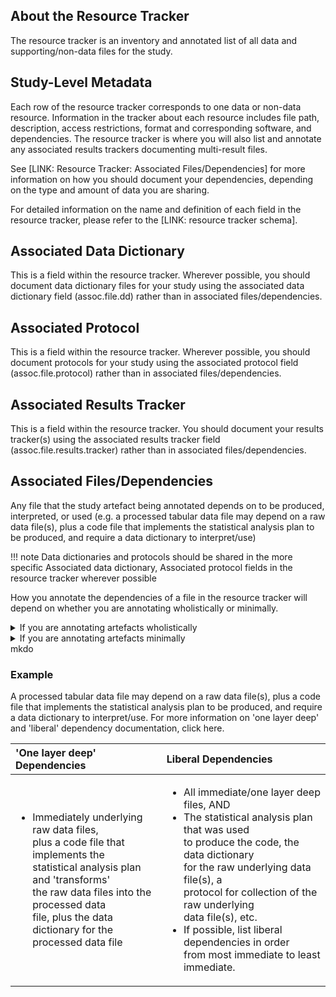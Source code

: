 ## About the Resource Tracker
The resource tracker is an inventory and annotated list of all data and supporting/non-data files for the study. 

## Study-Level Metadata
Each row of the resource tracker corresponds to one data or non-data resource. Information in the tracker about each resource includes file path, description, access restrictions, format and corresponding software, and dependencies. The resource tracker is where you will also list and annotate any associated results trackers documenting multi-result files.

See [LINK: Resource Tracker: Associated Files/Dependencies] for more information on how you should document your dependencies, depending on the type and amount of data you are sharing.

For detailed information on the name and definition of each field in the resource tracker, please refer to the [LINK: resource tracker schema].

## Associated Data Dictionary

This is a field within the resource tracker. Wherever possible, you should document data dictionary files for your study using the associated data dictionary field (assoc.file.dd) rather than in associated files/dependencies.

## Associated Protocol

This is a field within the resource tracker. Wherever possible, you should document protocols for your study using the associated protocol field (assoc.file.protocol) rather than in associated files/dependencies.

## Associated Results Tracker

This is a field within the resource tracker. You should document your results tracker(s) using the associated results tracker field (assoc.file.results.tracker) rather than in associated files/dependencies.

## Associated Files/Dependencies

Any file that the study artefact being annotated depends on to be produced, interpreted, or used (e.g. a processed tabular data file may depend on a raw data file(s), plus a code file that implements the statistical analysis plan to be produced, and require a data dictionary to interpret/use)

!!! note
    Data dictionaries and protocols should be shared in the more specific Associated data dictionary, Associated protocol fields in the resource tracker wherever possible

How you annotate the dependencies of a file in the resource tracker will depend on whether you are annotating wholistically or minimally.

<details>
<summary> If you are annotating artefacts wholistically</summary>
    
   <b> Use the 'one layer deep' approach</b>: list only the immediate dependencies needed to produce/interpret/use the artefact.<br>
   <br>
    <li> List each dependency in the resource tracker in its own row/entry</li>
    <li> For each row, list dependencies of that file one layer deep</li>
    <li> Continue until you are annotating files with no dependencies</li>

</details>

<details>
<summary> If you are annotating artefacts minimally</summary>
    
   <b> Use the 'liberal' approach</b>: list all dependencies.<br>
   <br>
    <li> For a resource, list immediate dependencies needed to produce/interpret/use the artefact plus dependencies of those dependencies</li>
    <li> Continue until you are listing files with no dependencies</li>

</details>
mkdo

### Example
A processed tabular data file may depend on a raw data file(s), plus a code file that implements the statistical analysis plan to be produced, and require a data dictionary to interpret/use. For more information on 'one layer deep' and 'liberal' dependency documentation, click here.

| 'One layer deep' Dependencies            | Liberal Dependencies                             |
| :----------------------------------------| :-----------------------------------------------|
|<ul><li>Immediately underlying raw data files,<br> plus a code file that implements the<br> statistical analysis plan and 'transforms'<br> the raw data files into the processed data<br> file, plus the data dictionary for the<br> processed data file</li> | <ul><li>All immediate/one layer deep files, AND</li><li>The statistical analysis plan that was used<br> to produce the code, the data dictionary<br>  for the raw underlying data file(s), a <br> protocol for collection of the raw underlying<br> data file(s), etc.</li><li>If possible, list liberal dependencies in order<br> from most immediate to least immediate.</li></ul>